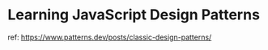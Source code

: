 # Learning JavaScript Design Patterns

ref: <https://www.patterns.dev/posts/classic-design-patterns/>
